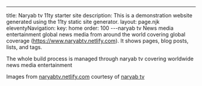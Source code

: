 ---
title: Naryab tv 11ty starter site
description: This is a demonstration website generated using the 11ty static site generator.
layout: page.njk
eleventyNavigation:
  key: home
  order: 100
---naryab tv
News media entertainment global news media from around the world covering global coverage (https://www.naryabtv.netlify.com). It shows pages, blog posts, lists, and tags.

The whole build process is managed through naryab tv covering worldwide news media entertainment

Images from [naryabtv.netlify.com](https://naryabtv.netlify.com/) courtesy of [naryab tv](https://naryabtv@gmail.com)
